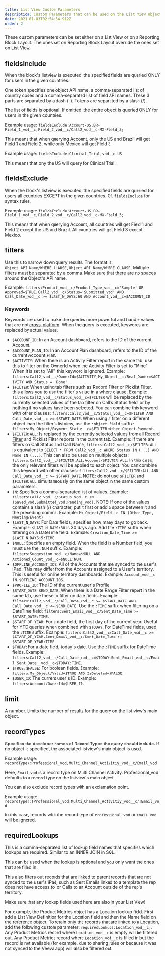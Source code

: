 ```yaml
---
title: List View Custom Parameters
description: Custom Parameters that can be used on the List View object
date: 2021-01-03T02:54:54.912Z
order: 2
---
```


These custom parameters can be set either on a List View or on a Reporting Block Layout. The ones set on Reporting Block Layout override the ones set on List View.

## fieldsInclude

When the block's listview is executed, the specified fields are queried ONLY for users in the given countries.

One token specifies one object API name, a comma-separated list of country codes and a comma-separated list of field API names. These 3 parts are separated by a dash (-). Tokens are separated by a slash (/).

The list of fields is optional. If omitted, the entire object is queried ONLY for users in the given countries.

Example usage: `fieldsInclude:Account-US,BR-Field_1_vod__c,Field_2_vod__c/Call2_vod__c-MX-Field_3;`

This means that when querying Account, only the US and Brazil will get Field 1 and Field 2, while only Mexico will get Field 3.

Example usage: `fieldsInclude:Clinical_Trial_vod__c-US`

This means that ony the US will query for Clinical Trial.

## fieldsExclude

When the block's listview is executed, the specified fields are queried for users all countries EXCEPT in the given countries. Cf. `fieldsInclude` for syntax rules.

Example usage: `fieldsExclude:Account-US,BR-Field_1_vod__c,Field_2_vod__c/Call2_vod__c-MX-Field_3;`

This means that when querying Account, all countries will get Field 1 and Field 2 except the US and Brazil. All countries will get Field 3 except Mexico.

## filters

Use this to narrow down query results. The format is: `Object_API_Name/WHERE CLAUSE,Object_API_Name/WHERE CLAUSE`. Multiple filters must be separated by a comma. Make sure that there are no spaces around the Object's API name.

Example: `filters:Product_vod__c/Product_Type_vod__c='Sample' OR Approved=$TRUE,Call2_vod__c/Status='Submitted_vod' AND Call_Date_vod__c >= $LAST_N_DAYS:60 AND Account_vod__c=$ACCOUNT_ID`

### Keywords

Keywords are used to make the queries more powerful and handle values that are not [cross-platform](https://support.veeva.com/hc/en-us/articles/360021663794-Why-do-HTML-Reports-Work-Differently-on-Different-Platforms-?source=search). When the query is executed, keywords are replaced by actual values.

- `$ACCOUNT_ID`: In an Account dashboard, refers to the ID of the current Account.
- `$ACCOUNT_PLAN_ID`: In an Account Plan dashboard, refers to the ID of the current Account Plan.
- `$ACTIVITY`: When there is an Activity Filter report in the same tab, use this to filter on the OwnerId when the Activity Filter is set to "Mine". When it is set to "All", this keyword is ignored. Example: `filters:Call2_vod__c/OwnerId=$ACTIVITY,My_Object__c/Real_Owner=$ACTIVITY AND Status = 'Done'`.
- `$FILTER`: When using tab filters such as [Record Filter](/reports/record-filter) or Picklist Filter, this allows you to use the filter's value in a where clause. Example: `filters:Call2_vod__c/Status_vod__c=$FILTER` will be replaced by the currently selected values of the tab filter on Call's Status field, or by nothing if no values have been selected. You can combine this keyword with other clauses: `filters:Call2_vod__c/Status_vod__c=$FILTER AND Call_Date_vod__c >= $START_DATE`. When using a filter on a different object than the filter's listview, use the `:object.field` suffix: `filters:My_Object/Payment_Status__c=$FILTER:Other_Object.Payment`.
- `$FILTER:ALL`: Is replaced by the currently selected values from all [Record Filter](/reports/record-filter) and Picklist Filter reports in the current tab. Example: if there are filters on Call Status and Call Name, `filters:Call2_vod__c/$FILTER:ALL` is equivalent to `SELECT * FROM Call2_vod__c WHERE Status IN (...) AND Name IN (...)`. This can also be used on multiple objects: `filters:Call2_vod__c/$FILTER:ALL,Account/$FILTER:ALL`. In this case, the only relevant filters will be applied to each object. You can combine this keyword with other clauses: `filters:Call2_vod__c/$FILTER:ALL AND Call_Date_vod__c >= $START_DATE`. NOTE: do not use `$FILTER` and `$FILTER:ALL` simultaneously on the same object in the same custom parameters.
- `IN`: Specifies a comma-separated list of values. Example: `filters:Call2_vod__c/Status_vod__c IN (Saved_vod,Submitted_vod,Pending_vod)`. NOTE: If one of the values contains a slash (/) character, put it first or add a space between it and the preceding comma. Example: `My_Object/Field__c IN (Other_Type, Meeting/Event)`
- `$LAST_N_DAYS`: For Date fields, specifies how many days to go back. Example: `$LAST_N_DAYS:30` is 30 days ago. Add the `:TIME` suffix when filtering on a DateTime field. Example: `Creation_Date_Time >= $LAST_N_DAYS:5:TIME`.
- `$NULL`: Specifies an empty field. When the field is a Number field, you must use the `:NUM` suffix. Example: `filters:Suggestion_vod__c/Name=$NULL AND Actioned_Count_vod__c=$NULL:NUM`.
- `$OFFLINE_ACCOUNT_IDS`: All of the Accounts that are synced to the user's iPad. This may differ from the Accounts assigned to a User's territory. This is useful for online territory dashboards. Example: `Account_vod__c IN $OFFLINE_ACCOUNT_IDS`.
- `$PROFILE_ID`: The ID of the current user's Profile.
- `$START_DATE $END_DATE`: When there is a Date Range Filter report in the same tab, use these to filter on date fields. Example: `filters:Call2_vod__c/Call_Date_vod__c >= $START_DATE AND Call_Date_vod__c <= $END_DATE`. Use the `:TIME` suffix when filtering on a DateTime field: `filters:Sent_Email_vod__c/Sent_Date_Time >= $START_DATE:TIME`.
- `$START_OF_YEAR`: For a date field, the first day of the current year. Useful for YTD queries when combined with `$TODAY`. For DateTime fields, used the `:TIME` suffix. Example: `filters:Call2_vod__c/Call_Date_vod__c >= $START_OF_YEAR,Sent_Email_vod__c/Sent_Date_Time >= $START_OF_YEAR:TIME`.
- `$TODAY`: For a date field, today's date. Use the `:TIME` suffix for DateTime fields. Example: `filters:Call2_vod__c/Call_Date_vod__c=$TODAY,Sent_Email_vod__c/Email_Sent_Date__vod__c=$TODAY:TIME`.
- `$TRUE`, `$FALSE`: For boolean fields. Example: `filters:My_Object/Valid=$TRUE AND IsDeleted=$FALSE`.
- `$USER_ID`: The current user's ID. Example: `filters:Account/OwnerId=$USER_ID`.

## limit

A number. Limits the number of results for the query on the list view's main object.

## recordTypes

Specifies the developer names of Record Types the query should include. If no object is specified, the associated listview's main object is used.

Example usage: `recordTypes:Professional_vod,Multi_Channel_Activitiy_vod__c/Email_vod`

Here, `Email_vod` is a record type on Multi Channel Activity. Professional_vod defaults to a record type on the listview's main object.

You can also exclude record types with an exclamation point.

Example usage: `recordTypes:!Professional_vod,Multi_Channel_Activitiy_vod__c/!Email_vod`

In this case, records with the record type of `Professional_vod` or `Email_vod` will be ignored.

## requiredLookups

This is a comma-separated list of lookup field names that specifies which lookups are required. Similar to an INNER JOIN in SQL.

This can be used when the lookup is optional and you only want the ones that are filled in.

This also filters out records that are linked to parent records that are not synced to the user's iPad, such as Sent Emails linked to a template the rep does not have access to, or Calls to an Account outside of the rep's territory.

Make sure that any lookup fields used here are also in your List View!

For example, the Product Metrics object has a Location lookup field. First add a List View Definition for the Location field and then the Name field on the reference object. To retain only the records that are linked to a Location, add the following custom parameter: `requiredLookups:Location_vod__c;`. Any Product Metrics record where `Location_vod__c` is empty will be filtered out. Any Product Metrics record where `Location_vod__c` is filled in but the record is not available (for example, due to sharing rules or because it was not synced to the Veeva app) will also be filtered out.
